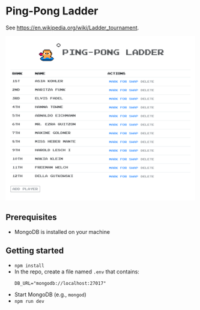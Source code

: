 # Ping-Pong Ladder
See https://en.wikipedia.org/wiki/Ladder_tournament.

![alt text](screenshot.png "Screenshot")

## Prerequisites
* MongoDB is installed on your machine

## Getting started

* `npm install`
* In the repo, create a file named `.env` that contains:
  ```
  DB_URL="mongodb://localhost:27017"
  ```
* Start MongoDB (e.g., `mongod`)
* `npm run dev`
